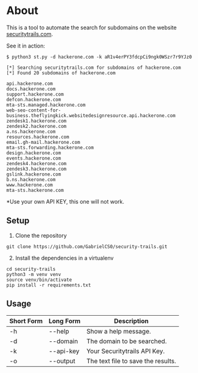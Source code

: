 # About

This is a tool to automate the search for subdomains on the website [securitytrails.com](https://securitytrails.com/).

See it in action:

```
$ python3 st.py -d hackerone.com -k aR1v4erPY3fdcpCi9ngk0WSzr7r9YJz0  

[*] Searching securitytrails.com for subdomains of hackerone.com
[*] Found 20 subdomains of hackerone.com

api.hackerone.com
docs.hackerone.com
support.hackerone.com
defcon.hackerone.com
mta-sts.managed.hackerone.com
web-seo-content-for-business.theflyingkick.websitedesignresource.api.hackerone.com
zendesk1.hackerone.com
zendesk2.hackerone.com
a.ns.hackerone.com
resources.hackerone.com
email.gh-mail.hackerone.com
mta-sts.forwarding.hackerone.com
design.hackerone.com
events.hackerone.com
zendesk4.hackerone.com
zendesk3.hackerone.com
gslink.hackerone.com
b.ns.hackerone.com
www.hackerone.com
mta-sts.hackerone.com
```

*Use your own API KEY, this one will not work.

## Setup

1) Clone the repository

```
git clone https://github.com/GabrielCS0/security-trails.git
```

2) Install the dependencies in a virtualenv

```
cd security-trails
python3 -m venv venv
source venv/bin/activate
pip install -r requirements.txt
```

## Usage

Short Form    | Long Form     | Description
------------- | ------------- |-------------
-h            | --help        | Show a help message.
-d            | --domain      | The domain to be searched.
-k            | --api-key     | Your Securitytrails API Key.
-o            | --output      | The text file to save the results.
